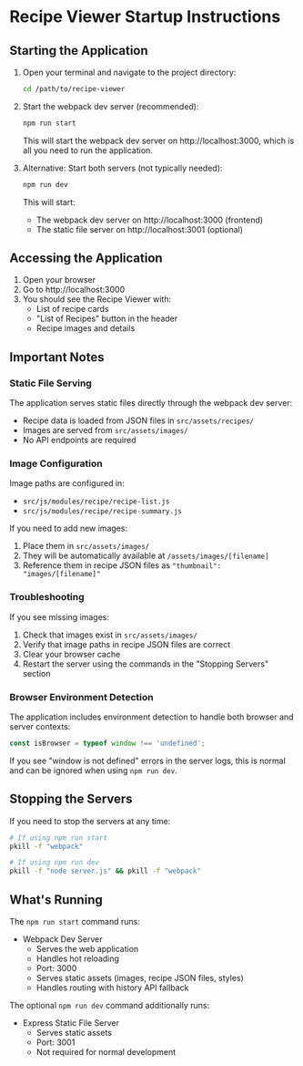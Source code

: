# Recipe Viewer Startup Instructions

## Starting the Application

1. Open your terminal and navigate to the project directory:
   ```bash
   cd /path/to/recipe-viewer
   ```

2. Start the webpack dev server (recommended):
   ```bash
   npm run start
   ```

   This will start the webpack dev server on http://localhost:3000, which is all you need to run the application.

3. Alternative: Start both servers (not typically needed):
   ```bash
   npm run dev
   ```

   This will start:
   - The webpack dev server on http://localhost:3000 (frontend)
   - The static file server on http://localhost:3001 (optional)

## Accessing the Application

1. Open your browser
2. Go to http://localhost:3000
3. You should see the Recipe Viewer with:
   - List of recipe cards
   - "List of Recipes" button in the header
   - Recipe images and details

## Important Notes

### Static File Serving
The application serves static files directly through the webpack dev server:
- Recipe data is loaded from JSON files in `src/assets/recipes/`
- Images are served from `src/assets/images/`
- No API endpoints are required

### Image Configuration
Image paths are configured in:
- `src/js/modules/recipe/recipe-list.js`
- `src/js/modules/recipe/recipe-summary.js`

If you need to add new images:
1. Place them in `src/assets/images/`
2. They will be automatically available at `/assets/images/[filename]`
3. Reference them in recipe JSON files as `"thumbnail": "images/[filename]"`

### Troubleshooting
If you see missing images:
1. Check that images exist in `src/assets/images/`
2. Verify that image paths in recipe JSON files are correct
3. Clear your browser cache
4. Restart the server using the commands in the "Stopping Servers" section

### Browser Environment Detection
The application includes environment detection to handle both browser and server contexts:
```javascript
const isBrowser = typeof window !== 'undefined';
```

If you see "window is not defined" errors in the server logs, this is normal and can be ignored when using `npm run dev`.

## Stopping the Servers

If you need to stop the servers at any time:
```bash
# If using npm run start
pkill -f "webpack"

# If using npm run dev
pkill -f "node server.js" && pkill -f "webpack"
```

## What's Running

The `npm run start` command runs:
- Webpack Dev Server
  - Serves the web application
  - Handles hot reloading
  - Port: 3000
  - Serves static assets (images, recipe JSON files, styles)
  - Handles routing with history API fallback

The optional `npm run dev` command additionally runs:
- Express Static File Server
  - Serves static assets
  - Port: 3001
  - Not required for normal development 